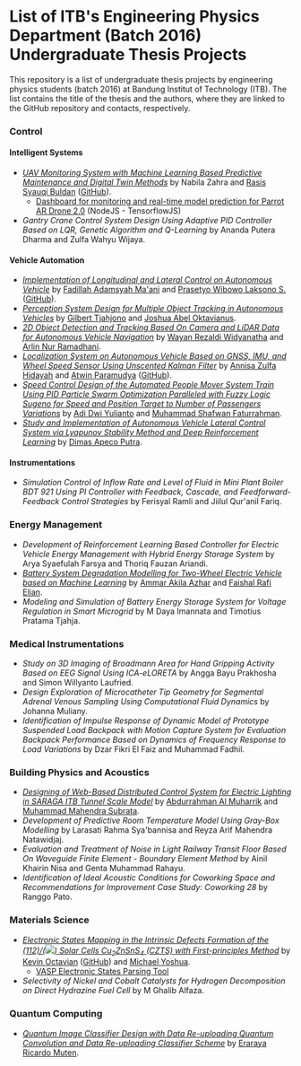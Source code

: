 # List of ITB's Engineering Physics Department (Batch 2016) Undergraduate Thesis Projects

This repository is a list of undergraduate thesis projects by engineering physics students (batch 2016) at Bandung Institut of Technology (ITB). The list contains the title of the thesis and the authors, where they are linked to the GitHub repository and contacts, respectively.

### Control
#### Intelligent Systems
- [*UAV Monitoring System with Machine Learning Based Predictive Maintenance and Digital Twin Methods*](https://github.com/rasisbuldan/ta-shop) by Nabila Zahra and [Rasis Syauqi Buldan](https://www.linkedin.com/in/rasis-syauqi-buldan-383837180) ([GitHub](https://github.com/rasisbuldan)).
    - [Dashboard for monitoring and real-time model prediction for Parrot AR Drone 2.0](https://github.com/rasisbuldan/airdash) (NodeJS - TensorflowJS)
 - *Gantry Crane Control System Design Using Adaptive PID Controller Based on LQR, Genetic Algorithm and Q-Learning* by Ananda Putera Dharma and Zulfa Wahyu Wijaya.
#### Vehicle Automation
- [*Implementation of Longitudinal and Lateral Control on Autonomous Vehicle*](https://github.com/fadamsyah/final-project) by [Fadillah Adamsyah Ma'ani](https://www.linkedin.com/in/fadamsyah/) and [Prasetyo Wibowo Laksono S.](https://www.linkedin.com/in/prasetyowls/) ([GitHub](https://github.com/mzprz)).
- [*Perception System Design for Multiple Object Tracking in Autonomous Vehicles*](https://github.com/GilbertTjahjono/Multiple_Object_Tracking) by [Gilbert Tjahjono](https://bit.ly/gilbert_tjahjono) and [Joshua Abel Oktavianus](https://www.linkedin.com/in/joshuaabel20/).
- [*2D Object Detection and Tracking Based On Camera and LiDAR Data for Autonomous Vehicle Navigation*](https://github.com/rezanatha/object-detector-fusion) by [Wayan Rezaldi Widyanatha](https://www.linkedin.com/in/wayanrezaldi) and [Arlin Nur Ramadhani](https://linkedin.com/in/arlin-nur-ramadhani).
- [*Localization System on Autonomous Vehicle Based on GNSS, IMU, and Wheel Speed Sensor Using Unscented Kalman Filter*](https://github.com/anzulfa/localization_system) by [Annisa Zulfa Hidayah](https://www.linkedin.com/in/annisa-zulfa-hidayah/) and [Atwin Paramudya](https://www.linkedin.com/in/paramudya/) ([GitHub](https://github.com/paramudya)).
- [*Speed Control Design of the Automated People Mover System Train Using PID Particle Swarm Optimization Paralleled with Fuzzy Logic Sugeno for Speed and Position Target to Number of Passengers Variations*](https://github.com/msffatur/final-project) by [Adi Dwi Yulianto](https://www.linkedin.com/in/adi-dwi-yulianto-79b9811a1/) and [Muhammad Shafwan Faturrahman](https://github.com/msffatur).
- [*Study and Implementation of Autonomous Vehicle Lateral Control System via Lyapunov Stability Method and Deep Reinforcement Learning*](https://github.com/dispectra/lyapunov_pf) by [Dimas Apeco Putra](https://github.com/dispectra).
#### Instrumentations
- *Simulation Control of Inflow Rate and Level of Fluid in Mini Plant Boiler BDT 921 Using PI Controller with Feedback, Cascade, and Feedforward-Feedback Control Strategies* by Ferisyal Ramli and Jiilul Qur'anil Fariq.
<!-- ** by Muhamad Tartila Sahid. -->
### Energy Management
- *Development of Reinforcement Learning Based Controller for Electric Vehicle Energy Management with Hybrid Energy Storage System* by Arya Syaefulah Farsya and Thoriq Fauzan Ariandi.
- [*Battery System Degradation Modelling for Two-Wheel Electric Vehicle based on Machine Learning*](https://github.com/ammarakila17/tugas_akhir) by [Ammar Akila Azhar](https://www.linkedin.com/in/ammar-akila-azhar-36853a159/) and [Faishal Rafi Elian](https://www.linkedin.com/in/faishal-rafi-elian/).
- *Modeling and Simulation of Battery Energy Storage System for Voltage Regulation in Smart Microgrid* by M Daya Imannata and Timotius Pratama Tjahja.
<!-- ** by Hanafi Kusumayudha and Salsabila. -->
<!-- ** by Diana Vitonia and Meilisa Dewi Kharisma. -->

### Medical Instrumentations
- *Study on 3D Imaging of Broadmann Area for Hand Gripping Activity Based on EEG Signal Using ICA-eLORETA* by Angga Bayu Prakhosha and Simon Willyanto Laufried.
- *Design Exploration of Microcatheter Tip Geometry for Segmental Adrenal Venous Sampling Using Computational Fluid Dynamics* by Johanna Muliany.
- *Identification of Impulse Response of Dynamic Model of Prototype Suspended Load Backpack with Motion Capture System for Evaluation Backpack Performance Based on Dynamics of Frequency Response to Load Variations* by Dzar Fikri El Faiz and Muhammad Fadhil.

### Building Physics and Acoustics
- [*Designing of Web-Based Distributed Control System for Electric Lighting in SARAGA ITB Tunnel Scale Model*](https://github.com/mumahendras3/saraga-tunnel-electric-lighting-control-prototype) by [Abdurrahman Al Muharrik](https://www.linkedin.com/in/abdurrahmanalmuharik/) and [Muhammad Mahendra Subrata](https://www.linkedin.com/in/mumahendras3/).
- *Development of Predictive Room Temperature Model Using Gray-Box Modelling* by Larasati Rahma Sya'bannisa and Reyza Arif Mahendra Natawidjaj.
- *Evaluation and Treatment of Noise in Light Railway Transit Floor Based On Waveguide Finite Element - Boundary Element Method* by Ainil Khairin Nisa and Genta Muhammad Rahayu.
- *Identification of Ideal Acoustic Conditions for Coworking Space and Recommendations for Improvement Case Study: Coworking 28* by Ranggo Pato.

### Materials Science
- [*Electronic States Mapping in the Intrinsic Defects Formation of the (112)/(<img src="https://render.githubusercontent.com/render/math?math=\overline{112}">) Solar Cells Cu<sub>2</sub>ZnSnS<sub>4</sub> (CZTS) with First-principles Method*](https://github.com/MichaelYoshua98/SolarCellCZTS) by [Kevin Octavian](https://www.linkedin.com/in/kevinoctavian/) ([GitHub](https://github.com/kvnoct)) and [Michael Yoshua](https://www.linkedin.com/in/michael-yoshua/).
    - [VASP Electronic States Parsing Tool](https://github.com/kvnoct/VASP-Electronic-States-Parser) 
- *Selectivity of Nickel and Cobalt Catalysts for Hydrogen Decomposition on Direct Hydrazine Fuel Cell* by M Ghalib Alfaza.

### Quantum Computing
- [*Quantum Image Classifier Design with Data Re-uploading Quantum Convolution and Data Re-uploading Classifier Scheme*](https://github.com/eraraya-ricardo/quantum_image_classifier) by [Eraraya Ricardo Muten](https://www.linkedin.com/in/e-ricardo/).
